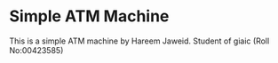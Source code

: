 # Simple ATM Machine
 This is a simple ATM machine by Hareem Jaweid. Student of giaic (Roll No:00423585)
